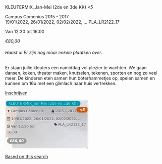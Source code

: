 KLEUTERMIX\_Jan-Mei (2de en 3de KK) *<5*

Campus Comenius 2015 - 2017  
19/01/2022, 26/01/2022, 02/02/2022, ... PLA\_LR2122\_17  

Van 12:30 tot 16:00

*€80,00*

  

###### *Haast u! Er zijn nog maar enkele plaatsen over.*

  

Er staan jullie kleuters een namiddag vol plezier te wachten. We gaan dansen, koken, theater maken, knutselen, tekenen, sporten en nog zo veel meer. De kinderen eten samen hun boterhammetjes op, spelen samen en kunnen om 16u met een glimlach naar huis vertrekken.

[Inschrijven](https://tickets.vgc.be/activity/subscribe/PLA_LR2122_17)

![](68136.png)

[Based on this search](https://tickets.vgc.be/activity/index?&vrijeplaatsen=1&Age%5B%5D=3%2C5&entity=286)